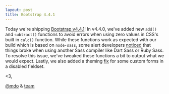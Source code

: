 ```yaml
---
layout: post
title: Bootstrap 4.4.1
---
```


Today we're shipping [Bootstrap v4.4.1](https://github.com/twbs/bootstrap/releases/tag/v4.4.1)! In v4.4.0, we've added new `add()` and `subtract()` functions to avoid errors when using zero values in CSS's built in `calc()` function. While these functions work as expected with our build which is based on `node-sass`, some alert developers [noticed](https://github.com/twbs/bootstrap/issues/29743) that things broke when using another Sass compiler like Dart Sass or Ruby Sass. To resolve this issue, we've tweaked these functions a bit to output what we would expect. Lastly, we also added a theming [fix](https://github.com/twbs/bootstrap/pull/29762) for some custom forms in a disabled fieldset.

<3,<br>

[@mdo](https://github.com/mdo) & [team](https://github.com/twbs)
